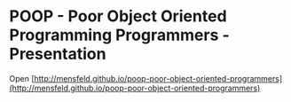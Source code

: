 # POOP - Poor Object Oriented Programming Programmers - Presentation

Open [http://mensfeld.github.io/poop-poor-object-oriented-programmers](http://mensfeld.github.io/poop-poor-object-oriented-programmers)
